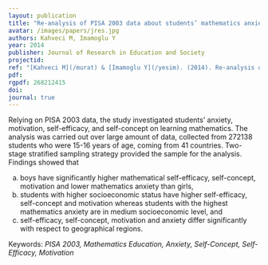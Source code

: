 ```yaml
---
layout: publication
title: "Re-analysis of PISA 2003 data about students’ mathematics anxiety, self-efficacy, and motivation"
avatar: /images/papers/jres.jpg
authors: Kahveci M, Imamoglu Y
year: 2014
publisher: Journal of Research in Education and Society
projectid:
ref: "[Kahveci M](/murat) & [Imamoglu Y](/yesim). (2014). Re-analysis of PISA 2003 data about students’ mathematics anxiety, self-efficacy, and motivation. _Journal of Research in Education and Society, 1_(1), 1-22."
pdf: 
rgpdf: 268212415
doi:
journal: true
---
```

Relying on PISA 2003 data, the study investigated students’ anxiety, motivation, self-efficacy, and self-concept on learning mathematics. The analysis was carried out over large amount of data, collected from 272138 students who were 15-16 years of age, coming from 41 countries. Two-stage stratified sampling strategy provided the sample for the analysis. Findings showed that

<ol type="a">
  <li>boys have significantly higher mathematical self-efficacy, self-concept, motivation and lower mathematics anxiety than girls,</li>
  <li>students with higher socioeconomic status have higher self-efficacy, self-concept and motivation whereas students with the highest mathematics anxiety are in medium socioeconomic level, and</li>
  <li>self-efficacy, self-concept, motivation and anxiety differ significantly with respect to geographical regions.</li>
</ol>

Keywords: _PISA 2003, Mathematics Education, Anxiety, Self-Concept, Self-Efficacy, Motivation_

